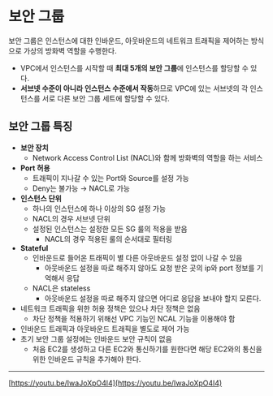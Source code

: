 # 보안 그룹
보안 그룹은 인스턴스에 대한 인바운드, 아웃바운드의 네트워크 트래픽을 제어하는 방식으로 가상의 방화벽 역할을 수행한다.

- VPC에서 인스턴스를 시작할 때 **최대 5개의 보안 그룹**에 인스턴스를 할당할 수 있다.
- **서브넷 수준이 아니라 인스턴스 수준에서 작동**하므로 VPC에 있는 서브넷의 각 인스턴스를 서로 다른 보안 그룹 세트에 할당할 수 있다.

## 보안 그룹 특징

- **보안 장치**
    - Network Access Control List (NACL)와 함께 방화벽의 역할을 하는 서비스
- **Port 허용**
    - 트래픽이 지나갈 수 있는 Port와 Source를 설정 가능
    - Deny는 불가능 → NACL로 가능
- **인스턴스 단위**
    - 하나의 인스턴스에 하나 이상의 SG 설정 가능
    - NACL의 경우 서브넷 단위
    - 설정된 인스턴스는 설정한 모든 SG 룰의 적용을 받음
        - NACL의 경우 적용된 룰의 순서대로 필터링
- **Stateful**
    - 인바운드로 들어온 트래픽이 별 다른 아웃바운드 설정 없이 나갈 수 있음
        - 아웃바운드 설정을 따로 해주지 않아도 요청 받은 곳의 ip와 port 정보를 기억해서 응답
    - NACL은 stateless
        - 아웃바운드 설정을 따로 해주지 않으면 어디로 응답을 보내야 할지 모른다.
- 네트워크 트래픽을 위한 허용 정책은 있으나 차단 정책은 없음
    - 차단 정책을 적용하기 위해선 VPC 기능인 NCAL 기능을 이용해야 함
- 인바운드 트래픽과 아웃바운드 트래픽을 별도로 제어 가능
- 초기 보안 그룹 설정에는 인바운드 보안 규칙이 없음
    - 처음 EC2를 생성하고 다른 EC2와 통신하기를 원한다면 해당 EC2와의 통신을 위한 인바운드 규칙을 추가해야 한다.

---

[https://youtu.be/IwaJoXpO4l4](https://youtu.be/IwaJoXpO4l4)
